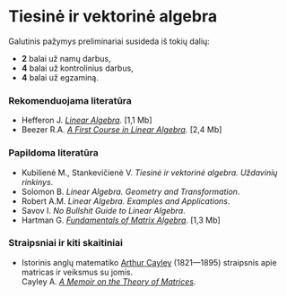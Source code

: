 # Tiesinė ir vektorinė algebra

Galutinis pažymys preliminariai susideda iš tokių dalių:
                
<ul>
  <li><strong>2</strong> balai už namų darbus,</li>
  <li><strong>4</strong> balai už kontrolinius darbus,</li>
  <li><strong>4</strong> balai už egzaminą.</li>
</ul>
                
### Rekomenduojama literatūra
            
<ul>
  <li>Hefferon J. <i><a href = "http://joshua.smcvt.edu/linearalgebra/" target = "_blank">Linear Algebra</a>.</i> [1,1 Mb]</li>
  <li>Beezer R.A. <i><a href = "http://linear.ups.edu/download/fcla-3.50-tablet.pdf" target = "_blank">A First Course in Linear Algebra</a>.</i> [2,4 Mb]</li>
</ul>

### Papildoma literatūra

<ul>
  <li>Kubilienė M., Stankevičienė V. <i>Tiesinė ir vektorinė algebra. Uždavinių rinkinys</i>.</li>
  <li>Solomon B. <i>Linear Algebra. Geometry and Transformation</i>.</li>
  <li>Robert A.M. <i>Linear Algebra. Examples and Applications</i>.</li>
  <li>Savov I. <i>No Bullshit Guide to Linear Algebra</i>.</li>
  <li>Hartman G. <i><a href = "https://www.vmi.edu/media/content-assets/documents/academics/appliedmath/Fundamentals-of-Matrix-Algebra-3rd-Edition.pdf" target = "_blank">Fundamentals of Matrix Algebra</a></i>. [1,3 Mb]</li>            
</ul>

### Straipsniai ir kiti skaitiniai

<ul>
  <li>
  Istorinis anglų matematiko <a href = "https://en.wikipedia.org/wiki/Arthur_Cayley">Arthur Cayley</a> (1821—1895) straipsnis 
  apie matricas ir veiksmus su jomis.
  </li>
  Cayley A. <i><a href = "https://ia600701.us.archive.org/20/items/philtrans05474612/05474612.pdf">A Memoir on the Theory of Matrices</a>.</i>
</ul>
            
